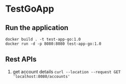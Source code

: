 # TestGoApp

## Run the application

```
docker build . -t test-app-go:1.0
docker run -d -p 8080:8080 test-app-go:1.0 
```

## Rest APIs 
1. get account details 
      ```curl --location --request GET 'localhost:8080/accounts' ```
    


